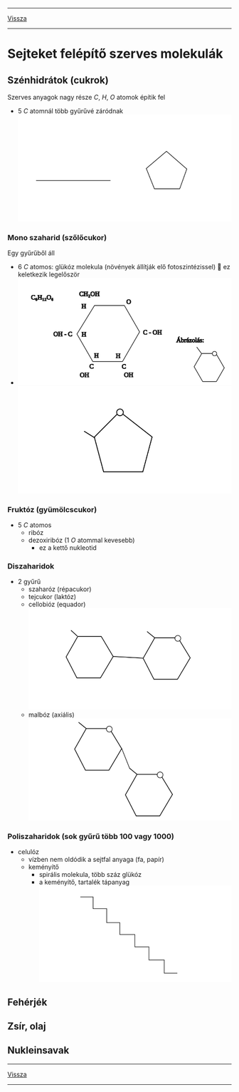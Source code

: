 
---

[Vissza](../biologia.md)

---

# Sejteket felépítő szerves molekulák
## Szénhidrátok (cukrok)
Szerves anyagok nagy része $C$, $H$, $O$ atomok építik fel
- 5 $C$ atomnál több gyűrűvé záródnak
![Sejteket felépítő szerves molekulák 001](../images/biologia-sejteket-felepito-szerves-molekulak-001.svg)
### Mono szaharid (szőlőcukor)
Egy gyűrűből áll
- 6 $C$ atomos: glükóz molekula (növények állítják elő fotoszintézissel) :memo: ez keletkezik legelőször
- ![Sejteket felépítő szerves molekulák 002](../images/biologia-sejteket-felepito-szerves-molekulak-002.svg) ![Sejteket felépítő szerves molekulák 003](../images/biologia-sejteket-felepito-szerves-molekulak-003.svg)
### Fruktóz (gyümölcscukor)
- 5 $C$ atomos
    - ribóz
    - dezoxiribóz (1 $O$ atommal kevesebb)
        - ez a kettő nukleotid
### Diszaharidok
- 2 gyűrű
    - szaharóz (répacukor)
    - tejcukor (laktóz)
    - cellobióz (equador) ![Sejteket felépítő szerves molekulák 004](../images/biologia-sejteket-felepito-szerves-molekulak-004.svg)
    - malbóz (axiális) ![Sejteket felépítő szerves molekulák 005](../images/biologia-sejteket-felepito-szerves-molekulak-005.svg)
### Poliszaharidok (sok gyűrű több 100 vagy 1000)
- celulóz
    - vízben nem oldódik a sejtfal anyaga (fa, papír)
    - keményítő
        - spirális molekula, több száz glükóz
        - a keményítő, tartalék tápanyag
![Sejteket felépítő szerves molekulák 006](../images/biologia-sejteket-felepito-szerves-molekulak-006.svg)
## Fehérjék
## Zsír, olaj
## Nukleinsavak

---

[Vissza](../biologia.md)

---